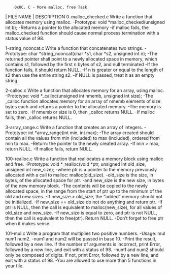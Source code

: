 		0x0C. C - More malloc, free Task

|	FILE NAME	| DESCRIPTION
0-malloc_checked.c	 Write a function that allocates memory using malloc.
			-Prototype: void *malloc_checked(unsigned int b);
			-Returns a pointer to the allocated memory
			-if malloc fails, the malloc_checked function should cause normal process termination with a status value of 98.

1-string_nconcat.c	 Write a function that concatenates two strings.
			-Prototype: char *string_nconcat(char *s1, char *s2, unsigned int n);
			-The returned pointer shall point to a newly allocated space in memory, which contains s1, followed by the first n bytes of s2, and null terminated
			-If the function fails, it should return NULL.
			-If n is greater or equal to the length of s2 then use the entire string s2.
			-if NULL is passed, treat it as an empty string.

2-calloc.c		 Write a function that allocates memory for an array, using malloc.
			-Prototype: void *_calloc(unsigned int nmemb, unsigned int size);
			-The _calloc function allocates memory for an array of nmemb elements of size bytes each and returns a pointer to the allocated memory.
			-The memory is set to zero.
			-If nmemb or size is 0, then _calloc returns NULL.
			-If malloc fails, then _calloc returns NULL.

3-array_range.c		 Write a function that creates an array of integers.
			-Prototype: int *array_range(int min, int max);
			-The array created should contain all the values from min (included) to max (included), ordered from min to max.
			-Return: the pointer to the newly created array.
			-If min > max, return NULL.
			-If malloc fails, return NULL.

100-realloc.c		 Write a function that reallocates a memory block using malloc and free.
			-Prototype: void *_realloc(void *ptr, unsigned int old_size, unsigned int new_size);
			-where ptr is a pointer to the memory previously allocated with a call to malloc: malloc(old_size).
			-old_size is the size, in bytes, of the allocated space for ptr.
			-and new_size is the new size, in bytes of the new memory block.
			-The contents will be copied to the newly allocated space, in the range from the start of ptr up to the minimum of the old and new sizes.
			-If new_size > old_size, the “added” memory should not be initialized.
			-If new_size == old_size do not do anything and return ptr.
			-If ptr is NULL, then the call is equivalent to malloc(new_size), for all values of old_size and new_size.
			-If new_size is equal to zero, and ptr is not NULL, then the call is equivalent to free(ptr). Return NULL.
			-Don’t forget to free ptr when it makes sense.

101-mul.c		 Write a program that multiplies two positive numbers.
			-Usage: mul num1 num2.
			-num1 and num2 will be passed in base 10.
			-Print the result, followed by a new line.
			If the number of arguments is incorrect, print Error, followed by a new line, and exit with a status of 98.
			-num1 and num2 should only be composed of digits. If not, print Error, followed by a new line, and exit with a status of 98.
			-You are allowed to use more than 5 functions in your file.

